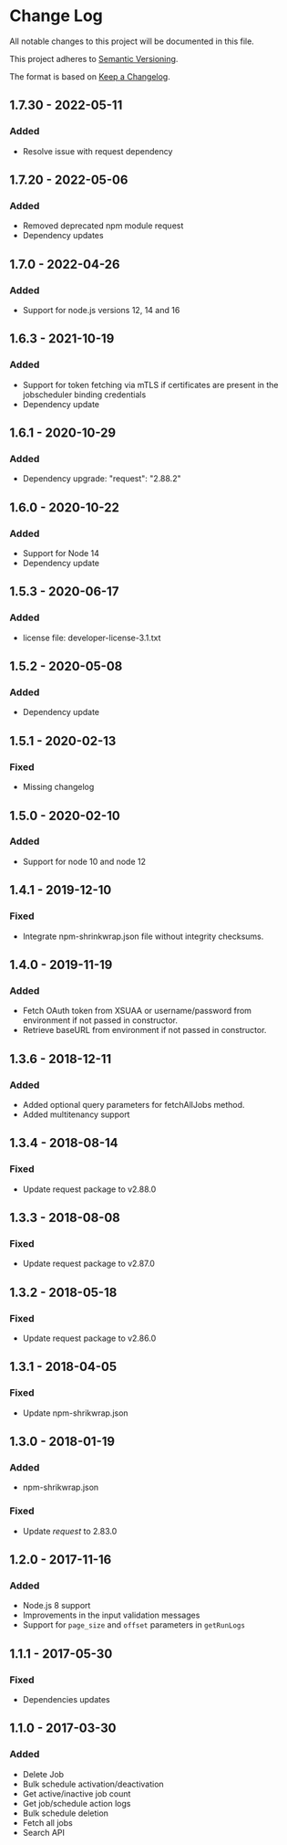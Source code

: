 # Change Log

All notable changes to this project will be documented in this file.

This project adheres to [Semantic Versioning](http://semver.org/).

The format is based on [Keep a Changelog](http://keepachangelog.com/).

## 1.7.30 - 2022-05-11

### Added

- Resolve issue with request dependency

## 1.7.20 - 2022-05-06

### Added

- Removed deprecated npm module request
- Dependency updates

## 1.7.0 - 2022-04-26

### Added

- Support for node.js versions 12, 14 and 16

## 1.6.3 - 2021-10-19

### Added

- Support for token fetching via mTLS if certificates are present in the jobscheduler binding credentials
- Dependency update

## 1.6.1 - 2020-10-29

### Added

- Dependency upgrade: "request": "2.88.2"

## 1.6.0 - 2020-10-22

### Added

- Support for Node 14
- Dependency update

## 1.5.3 - 2020-06-17

### Added

- license file: developer-license-3.1.txt

## 1.5.2 - 2020-05-08

### Added

- Dependency update

## 1.5.1 - 2020-02-13

### Fixed

- Missing changelog

## 1.5.0 - 2020-02-10

### Added

- Support for node 10 and node 12

## 1.4.1 - 2019-12-10

### Fixed

- Integrate npm-shrinkwrap.json file without integrity checksums.

## 1.4.0 - 2019-11-19

### Added

- Fetch OAuth token from XSUAA or username/password from environment if not passed in constructor.
- Retrieve baseURL from environment if not passed in constructor.

## 1.3.6 - 2018-12-11

### Added

- Added optional query parameters for fetchAllJobs method.
- Added multitenancy support

## 1.3.4 - 2018-08-14

### Fixed

- Update request package to v2.88.0

## 1.3.3 - 2018-08-08

### Fixed

- Update request package to v2.87.0

## 1.3.2 - 2018-05-18

### Fixed

- Update request package to v2.86.0

## 1.3.1 - 2018-04-05

### Fixed

- Update npm-shrikwrap.json

## 1.3.0 - 2018-01-19

### Added

- npm-shrikwrap.json

### Fixed

- Update _request_ to 2.83.0

## 1.2.0 - 2017-11-16

### Added

- Node.js 8 support
- Improvements in the input validation messages
- Support for `page_size` and `offset` parameters in `getRunLogs`

## 1.1.1 - 2017-05-30

### Fixed

- Dependencies updates

## 1.1.0 - 2017-03-30

### Added

- Delete Job
- Bulk schedule activation/deactivation
- Get active/inactive job count
- Get job/schedule action logs
- Bulk schedule deletion
- Fetch all jobs
- Search API
